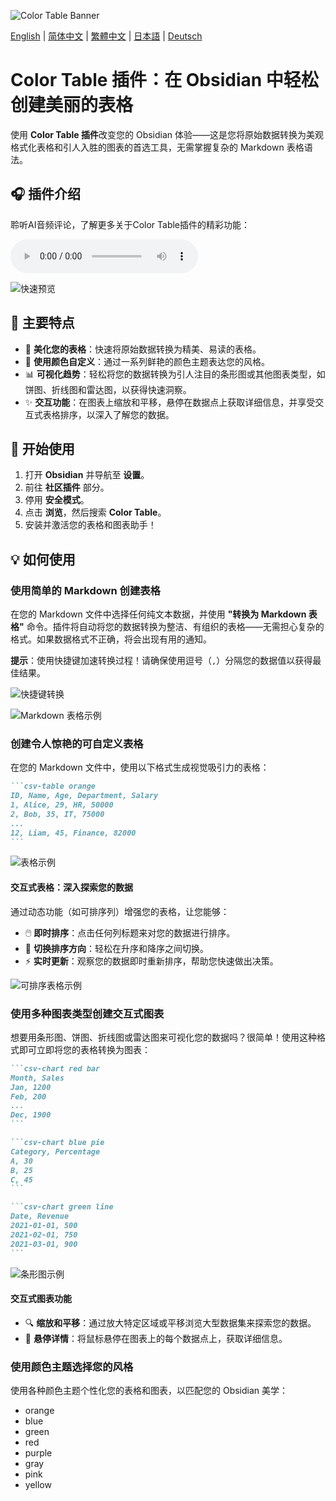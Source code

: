![Color Table Banner](media/color-table-banner.jpeg)

[English](README.md) | [简体中文](README_zh_CN.md) | [繁體中文](README_zh_TW.md) | [日本語](README_ja.md) | [Deutsch](README_de.md)


# **Color Table 插件**：在 Obsidian 中轻松创建美丽的表格

使用 **Color Table 插件**改变您的 Obsidian 体验——这是您将原始数据转换为美观格式化表格和引人入胜的图表的首选工具，无需掌握复杂的 Markdown 表格语法。

## 🎧 **插件介绍**

聆听AI音频评论，了解更多关于Color Table插件的精彩功能：

<audio controls>
  <source src="media/color-table-review.m4a" type="audio/mp4">
  Your browser does not support the audio element.
</audio>


![快速预览](https://raw.githubusercontent.com/gradinnovate/public-raw/main/obsidian-color-table/table-anim.gif)

## 🌟 **主要特点**

- 🎨 **美化您的表格**：快速将原始数据转换为精美、易读的表格。
- 🌈 **使用颜色自定义**：通过一系列鲜艳的颜色主题表达您的风格。
- 📊 **可视化趋势**：轻松将您的数据转换为引人注目的条形图或其他图表类型，如饼图、折线图和雷达图，以获得快速洞察。
- ✨ **交互功能**：在图表上缩放和平移，悬停在数据点上获取详细信息，并享受交互式表格排序，以深入了解您的数据。

## 🚀 **开始使用**

1. 打开 **Obsidian** 并导航至 **设置**。
2. 前往 **社区插件** 部分。
3. 停用 **安全模式**。
4. 点击 **浏览**，然后搜索 **Color Table**。
5. 安装并激活您的表格和图表助手！

## 💡 **如何使用**

### **使用简单的 Markdown 创建表格**

在您的 Markdown 文件中选择任何纯文本数据，并使用 **"转换为 Markdown 表格"** 命令。插件将自动将您的数据转换为整洁、有组织的表格——无需担心复杂的格式。如果数据格式不正确，将会出现有用的通知。

**提示**：使用快捷键加速转换过程！请确保使用逗号（`,`）分隔您的数据值以获得最佳结果。

![快捷键转换](https://raw.githubusercontent.com/gradinnovate/public-raw/main/obsidian-color-table/hotkey-anim.gif)

![Markdown 表格示例](https://raw.githubusercontent.com/gradinnovate/public-raw/main/obsidian-color-table/markdown-table-anim.gif)

### **创建令人惊艳的可自定义表格**

在您的 Markdown 文件中，使用以下格式生成视觉吸引力的表格：

````markdown
```csv-table orange
ID, Name, Age, Department, Salary
1, Alice, 29, HR, 50000
2, Bob, 35, IT, 75000
...
12, Liam, 45, Finance, 82000
```
````

![表格示例](https://raw.githubusercontent.com/gradinnovate/public-raw/main/obsidian-color-table/table.png)

#### **交互式表格：深入探索您的数据**

通过动态功能（如可排序列）增强您的表格，让您能够：

- 🖱️ **即时排序**：点击任何列标题来对您的数据进行排序。
- 🔄 **切换排序方向**：轻松在升序和降序之间切换。
- ⚡ **实时更新**：观察您的数据即时重新排序，帮助您快速做出决策。

![可排序表格示例](https://raw.githubusercontent.com/gradinnovate/public-raw/main/obsidian-color-table/sorted-table.png)

### **使用多种图表类型创建交互式图表**

想要用条形图、饼图、折线图或雷达图来可视化您的数据吗？很简单！使用这种格式即可立即将您的表格转换为图表：

````markdown
```csv-chart red bar
Month, Sales
Jan, 1200
Feb, 200
...
Dec, 1900
```

```csv-chart blue pie
Category, Percentage
A, 30
B, 25
C, 45
```

```csv-chart green line
Date, Revenue
2021-01-01, 500
2021-02-01, 750
2021-03-01, 900
```
````

![条形图示例](https://raw.githubusercontent.com/gradinnovate/public-raw/main/obsidian-color-table/bar-chart.png)

#### **交互式图表功能**

- 🔍 **缩放和平移**：通过放大特定区域或平移浏览大型数据集来探索您的数据。
- 🎯 **悬停详情**：将鼠标悬停在图表上的每个数据点上，获取详细信息。

### **使用颜色主题选择您的风格**

使用各种颜色主题个性化您的表格和图表，以匹配您的 Obsidian 美学：

- orange
- blue
- green
- red
- purple
- gray
- pink
- yellow
